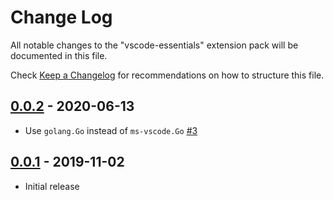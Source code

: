 # Change Log

All notable changes to the "vscode-essentials" extension pack will be documented
in this file.

Check [Keep a Changelog](http://keepachangelog.com/) for recommendations on how
to structure this file.

## [0.0.2] - 2020-06-13

- Use `golang.Go` instead of `ms-vscode.Go` [#3](https://github.com/markosamuli/vscode-essentials/issues/3)

## [0.0.1] - 2019-11-02

- Initial release

[0.0.1]: https://github.com/markosamuli/vscode-essentials/releases/tag/v0.0.1
[0.0.2]: https://github.com/markosamuli/vscode-essentials/releases/tag/v0.0.2
